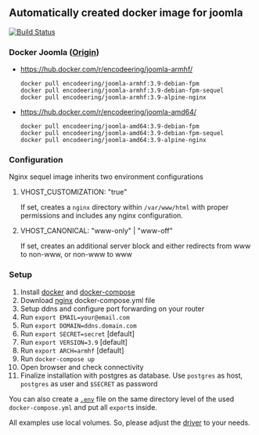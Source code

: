 ## Automatically created docker image for joomla

[![Build Status](https://travis-ci.org/encodeering/docker-joomla.svg?branch=master)](https://travis-ci.org/encodeering/docker-joomla)

### Docker Joomla ([Origin](https://github.com/joomla/docker-joomla))

- https://hub.docker.com/r/encodeering/joomla-armhf/

    ```docker pull encodeering/joomla-armhf:3.9-debian-fpm```  
    ```docker pull encodeering/joomla-armhf:3.9-debian-fpm-sequel```  
    ```docker pull encodeering/joomla-armhf:3.9-alpine-nginx```

- https://hub.docker.com/r/encodeering/joomla-amd64/

    ```docker pull encodeering/joomla-amd64:3.9-debian-fpm```  
    ```docker pull encodeering/joomla-amd64:3.9-debian-fpm-sequel```  
    ```docker pull encodeering/joomla-amd64:3.9-alpine-nginx```

### Configuration

Nginx sequel image inherits two environment configurations

1. VHOST_CUSTOMIZATION: "true"

   If set, creates a `nginx` directory within `/var/www/html` with proper permissions and includes any nginx configuration.

2. VHOST_CANONICAL: "www-only" | "www-off"

   If set, creates an additional server block and either redirects from www to non-www, or non-www to www

### Setup

1. Install [docker](https://docs.docker.com/install/) and [docker-compose](https://docs.docker.com/compose/install)
1. Download [nginx](examples/nginx/docker-compose.yml) docker-compose.yml file
1. Setup ddns and configure port forwarding on your router
1. Run `export EMAIL=your@email.com`
1. Run `export DOMAIN=ddns.domain.com`
1. Run `export SECRET=secret` [default]
1. Run `export VERSION=3.9` [default]
1. Run `export ARCH=armhf` [default]
1. Run `docker-compose up`
1. Open browser and check connectivity
1. Finalize installation with postgres as database. Use `postgres` as host, `postgres` as user and `$SECRET` as password

You can also create a [`.env`](https://docs.docker.com/compose/environment-variables/#the-env-file) file on the same directory level of the used `docker-compose.yml` and put all `export`s inside.

All examples use local volumes. So, please adjust the [driver](https://docs.docker.com/engine/extend/legacy_plugins/#volume-plugins) to your needs.
